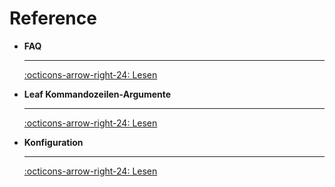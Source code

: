 # Reference

<div class="grid cards" markdown>

-   __FAQ__

    ---

    [:octicons-arrow-right-24: Lesen](faq.md)

-   __Leaf Kommandozeilen-Argumente__

    ---

    [:octicons-arrow-right-24: Lesen](system-properties.md)

-   __Konfiguration__

    ---

    [:octicons-arrow-right-24: Lesen](./config)

</div>
